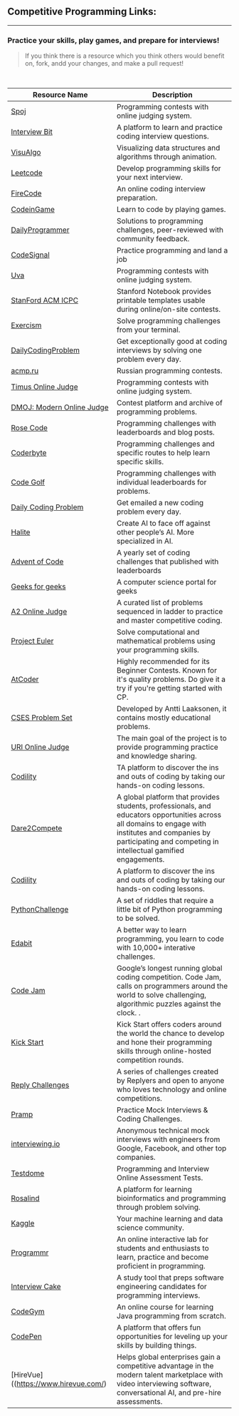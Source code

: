 ## Competitive Programming Links:
-------------------------------

### Practice your skills, play games, and prepare for interviews!

> If you think there is a resource which you think others would benefit on, fork, andd your changes, and make a pull request!
<br>

| Resource Name                                                | Description                                                                               |
| ------------------------------------------------------------ | ----------------------------------------------------------------------------------------- |
| [Spoj](https://www.spoj.com/)                                | Programming contests with online judging system.                                          |
| [Interview Bit](https://www.interviewbit.com/)               | A platform to learn and practice coding interview questions.                              |
| [VisuAlgo](https://visualgo.net/en)                          | Visualizing data structures and algorithms through animation.                             |
| [Leetcode](https://leetcode.com/)                            | Develop programming skills for your next interview.                                       |
| [FireCode](https://www.firecode.io/)                         | An online coding interview preparation.                                                   |
| [CodeinGame](https://www.codingame.com/start)                | Learn to code by playing games.                                                           |
| [DailyProgrammer](https://www.hackerrank.com/)               | Solutions to programming challenges, peer-reviewed with community feedback.               |
| [CodeSignal](https://codesignal.com/)                        | Practice programming and land a job                                                       |
| [Uva](https://onlinejudge.org/)                              | Programming contests with online judging system.                                          |
| [StanFord ACM ICPC](https://github.com/jaehyunp/stanfordacm) | Stanford Notebook provides printable templates usable during online/on-site contests.     |
| [Exercism](https://exercism.io/)                             | Solve programming challenges from your terminal.                                          |
| [DailyCodingProblem](https://www.dailycodingproblem.com/)    | Get exceptionally good at coding interviews by solving one problem every day.             |
| [acmp.ru](https://acmp.ru/)                                  | Russian programming contests.                                                             |
| [Timus Online Judge](https://acm.timus.ru/?locale=en)        | Programming contests with online judging system.                                          |
| [DMOJ: Modern Online Judge](https://dmoj.ca/)                | Contest platform and archive of programming problems.                                     |
| [Rose Code](https://www.rosecode.net/)                       | Programming challenges with leaderboards and blog posts.                                  |
| [Coderbyte](https://coderbyte.com/)                          | Programming challenges and specific routes to help learn specific skills.                 |
| [Code Golf](https://code.golf/)                              | Programming challenges with individual leaderboards for problems.                         |
| [Daily Coding Problem](https://www.dailycodingproblem.com/)  | Get emailed a new coding problem every day.                                               |
| [Halite](https://halite.io/)                                 | Create AI to face off against other people’s AI. More specialized in AI.                  |
| [Advent of Code](https://adventofcode.com/)                  | A yearly set of coding challenges that published with leaderboards                        |
| [Geeks for geeks](https://www.geeksforgeeks.org/)            | A computer science portal for geeks                                                       |
| [A2 Online Judge](https://a2oj.com/)                         | A curated list of problems sequenced in ladder to practice and master competitive coding. |
| [Project Euler](https://projecteuler.net/)                   | Solve computational and mathematical problems using your programming skills.              |
| [AtCoder](https://atcoder.jp/)                               | Highly recommended for its Beginner Contests. Known for it's quality problems. Do give it a try if you're getting started with CP.|
| [CSES Problem Set](https://cses.fi/problemset)               | Developed by Antti Laaksonen, it contains mostly educational problems.|
| [URI Online Judge](https://www.urionlinejudge.com/judge/en/login) | The main goal of the project is to provide programming practice and knowledge sharing. |
| [Codility](https://codility.com/programmers/) | TA platform to discover the ins and outs of coding by taking our hands-on coding lessons. |
| [Dare2Compete](https://dare2compete.com/) | A global platform that provides students, professionals, and educators opportunities across all domains to engage with institutes and companies by participating and competing in intellectual gamified engagements. |
| [Codility](https://codility.com/programmers/) | A platform to discover the ins and outs of coding by taking our hands-on coding lessons. |
| [PythonChallenge](http://www.pythonchallenge.com/) | A set of riddles that require a little bit of Python programming to be solved. |
| [Edabit](https://edabit.com/) | A better way to learn programming, you learn to code with 10,000+ interative challenges. |
| [Code Jam](https://codingcompetitions.withgoogle.com/codejam) | Google’s longest running global coding competition. Code Jam, calls on programmers around the world to solve challenging, algorithmic puzzles against the clock. . |
| [Kick Start](https://codingcompetitions.withgoogle.com/kickstart) | Kick Start offers coders around the world the chance to develop and hone their programming skills through online-hosted competition rounds. |
| [Reply Challenges](https://challenges.reply.com/tamtamy/home.action) | A series of challenges created by Replyers and open to anyone who loves technology and online competitions. |
| [Pramp](https://www.pramp.com/#/) | Practice Mock Interviews & Coding Challenges. |
| [interviewing.io](https://interviewing.io/) | Anonymous technical mock interviews with engineers from Google, Facebook, and other top companies. |
| [Testdome](https://www.testdome.com/) | Programming and Interview Online Assessment Tests. |
| [Rosalind](http://rosalind.info/problems/locations/) | A platform for learning bioinformatics and programming through problem solving. |
| [Kaggle](https://www.kaggle.com/) | Your machine learning and data science community. |
| [Programmr](http://www.programmr.com/) | An online interactive lab for students and enthusiasts to learn, practice and become proficient in programming. |
| [Interview Cake](https://www.interviewcake.com/) | A study tool that preps software engineering candidates for programming interviews. |
| [CodeGym](https://codegym.cc/) | An online course for learning Java programming from scratch. |
| [CodePen](https://codepen.io/challenges) | A platform that offers fun opportunities for leveling up your skills by building things. |
| [HireVue]((https://www.hirevue.com/) | Helps global enterprises gain a competitive advantage in the modern talent marketplace with video interviewing software, conversational AI, and pre-hire assessments. |

